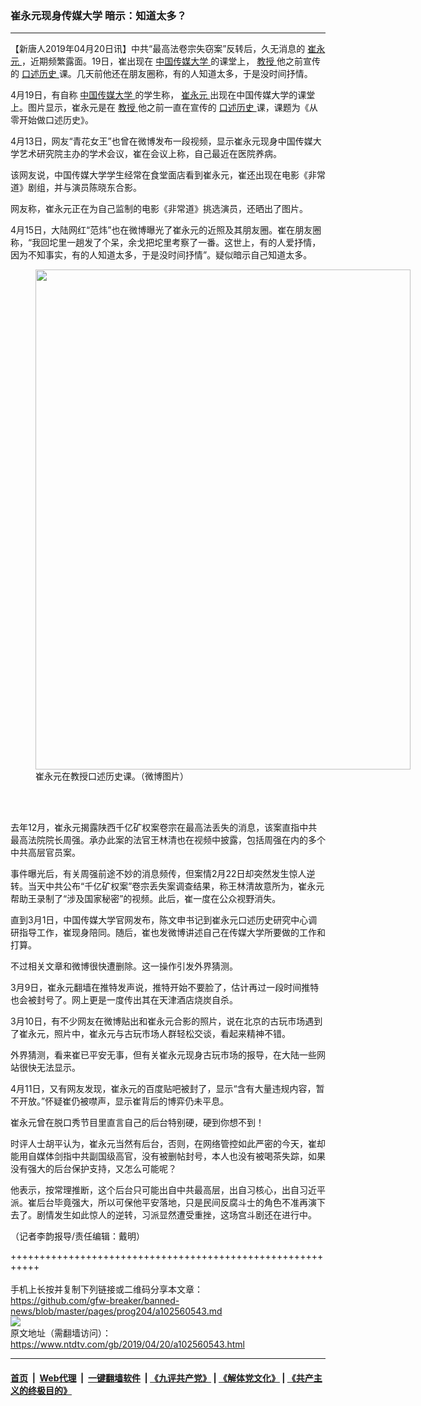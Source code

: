 ### 崔永元现身传媒大学 暗示：知道太多？
------------------------

<div class="post_content" itemprop="articleBody">
 <p>
  【新唐人2019年04月20日讯】中共“最高法卷宗失窃案”反转后，久无消息的
  <a href="https://www.ntdtv.com/gb/崔永元.htm">
   崔永元
  </a>
  ，近期频繁露面。19日，崔出现在
  <a href="https://www.ntdtv.com/gb/中国传媒大学.htm">
   中国传媒大学
  </a>
  的课堂上，
  <a href="https://www.ntdtv.com/gb/教授.htm">
   教授
  </a>
  他之前宣传的
  <a href="https://www.ntdtv.com/gb/口述历史.htm">
   口述历史
  </a>
  课。几天前他还在朋友圈称，有的人知道太多，于是没时间抒情。
 </p>
 <p>
  4月19日，有自称
  <a href="https://www.ntdtv.com/gb/中国传媒大学.htm">
   中国传媒大学
  </a>
  的学生称，
  <a href="https://www.ntdtv.com/gb/崔永元.htm">
   崔永元
  </a>
  出现在中国传媒大学的课堂上。图片显示，崔永元是在
  <a href="https://www.ntdtv.com/gb/教授.htm">
   教授
  </a>
  他之前一直在宣传的
  <a href="https://www.ntdtv.com/gb/口述历史.htm">
   口述历史
  </a>
  课，课题为《从零开始做口述历史》。
 </p>
 <p>
  4月13日，网友“青花女王”也曾在微博发布一段视频，显示崔永元现身中国传媒大学艺术研究院主办的学术会议，崔在会议上称，自己最近在医院养病。
 </p>
 <p>
  该网友说，中国传媒大学学生经常在食堂面店看到崔永元，崔还出现在电影《非常道》剧组，并与演员陈晓东合影。
 </p>
 <p>
  网友称，崔永元正在为自己监制的电影《非常道》挑选演员，还晒出了图片。
 </p>
 <p>
  4月15日，大陆网红“范炜”也在微博曝光了崔永元的近照及其朋友圈。崔在朋友圈称，“我回坨里一趟发了个呆，余戈把坨里考察了一番。这世上，有的人爱抒情，因为不知事实，有的人知道太多，于是没时间抒情”。疑似暗示自己知道太多。
 </p>
 <figure class="wp-caption alignnone" id="attachment_102560550" style="width: 600px">
  <a href="https://www.ntdtv.com/assets/uploads/2019/04/4debe4b59533630ba0c7a98b5936dfc5_h.jpg">
   <img alt="" class="size-medium wp-image-102560550" height="800" src="https://www.ntdtv.com/assets/uploads/2019/04/4debe4b59533630ba0c7a98b5936dfc5_h-600x800.jpg" width="600"/>
  </a>
  <br/><figcaption class="wp-caption-text">
   崔永元在教授口述历史课。（微博图片）
  </figcaption><br/>
 </figure><br/>
 <p>
  去年12月，崔永元揭露陕西千亿矿权案卷宗在最高法丢失的消息，该案直指中共最高法院院长周强。承办此案的法官王林清也在视频中披露，包括周强在内的多个中共高层官员案。
 </p>
 <p>
  事件曝光后，有关周强前途不妙的消息频传，但案情2月22日却突然发生惊人逆转。当天中共公布“千亿矿权案”卷宗丢失案调查结果，称王林清故意所为，崔永元帮助王录制了“涉及国家秘密”的视频。此后，崔一度在公众视野消失。
 </p>
 <p>
  直到3月1日，中国传媒大学官网发布，陈文申书记到崔永元口述历史研究中心调研指导工作，崔现身陪同。随后，崔也发微博讲述自己在传媒大学所要做的工作和打算。
 </p>
 <p>
  不过相关文章和微博很快遭删除。这一操作引发外界猜测。
 </p>
 <p>
  3月9日，崔永元翻墙在推特发声说，推特开始不要脸了，估计再过一段时间推特也会被封号了。网上更是一度传出其在天津酒店烧炭自杀。
 </p>
 <p>
  3月10日，有不少网友在微博贴出和崔永元合影的照片，说在北京的古玩市场遇到了崔永元，照片中，崔永元与古玩市场人群轻松交谈，看起来精神不错。
 </p>
 <p>
  外界猜测，看来崔已平安无事，但有关崔永元现身古玩市场的报导，在大陆一些网站很快无法显示。
 </p>
 <p>
  4月11日，又有网友发现，崔永元的百度贴吧被封了，显示“含有大量违规内容，暂不开放。”怀疑崔仍被噤声，显示崔背后的博弈仍未平息。
 </p>
 <p>
  崔永元曾在脱口秀节目里直言自己的后台特别硬，硬到你想不到！
 </p>
 <p>
  时评人士胡平认为，崔永元当然有后台，否则，在网络管控如此严密的今天，崔却能用自媒体剑指中共副国级高官，没有被删帖封号，本人也没有被喝茶失踪，如果没有强大的后台保护支持，又怎么可能呢？
 </p>
 <p>
  他表示，按常理推断，这个后台只可能出自中共最高层，出自习核心，出自习近平派。崔后台毕竟强大，所以可保他平安落地，只是民间反腐斗士的角色不准再演下去了。剧情发生如此惊人的逆转，习派显然遭受重挫，这场宫斗剧还在进行中。
 </p>
 <p>
  （记者李韵报导/责任编辑：戴明）
 </p>
 <div class="single_ad">
 </div>
</div>

+++++++++++++++++++++++++++++++++++++++++++++++++++++++++++<br/><br/>
手机上长按并复制下列链接或二维码分享本文章：<br/>
https://github.com/gfw-breaker/banned-news/blob/master/pages/prog204/a102560543.md <br/>
<a href='https://github.com/gfw-breaker/banned-news/blob/master/pages/prog204/a102560543.md'><img src='https://github.com/gfw-breaker/banned-news/blob/master/pages/prog204/a102560543.md.png'/></a> <br/>
原文地址（需翻墙访问）：https://www.ntdtv.com/gb/2019/04/20/a102560543.html


------------------------
#### [首页](https://github.com/gfw-breaker/banned-news/blob/master/README.md) &nbsp;|&nbsp; [Web代理](https://github.com/labour-camp/helloworld) &nbsp;|&nbsp; [一键翻墙软件](https://github.com/gfw-breaker/nogfw/blob/master/README.md) &nbsp;| [《九评共产党》](https://github.com/gfw-breaker/9ping.md/blob/master/README.md#九评之一评共产党是什么) | [《解体党文化》](https://github.com/gfw-breaker/jtdwh.md/blob/master/README.md) | [《共产主义的终极目的》](https://github.com/gfw-breaker/gczydzjmd.md/blob/master/README.md)

